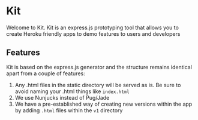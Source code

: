 # Kit

Welcome to Kit. Kit is an express.js prototyping tool that allows you to create Heroku friendly apps to demo features to users and developers

## Features

Kit is based on the express.js generator and the structure remains identical apart from a couple of features:

1. Any .html files in the static directory will be served as is. Be sure to avoid naming your .html things like ```index.html```
2. We use Nunjucks instead of Pug/Jade
3. We have a pre-established way of creating new versions within the app by adding ```.html``` files within the ```v1``` directory